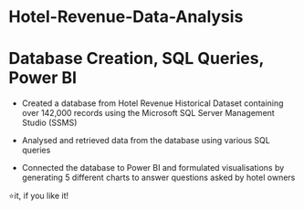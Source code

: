 # Hotel-Revenue-Data-Analysis

# Database Creation, SQL Queries, Power BI

* Created a database from Hotel Revenue Historical Dataset containing over 142,000 records using the Microsoft SQL Server Management Studio (SSMS)

* Analysed and retrieved data from the database using various SQL queries

* Connected the database to Power BI and formulated visualisations by generating 5 different charts to answer questions asked by hotel owners

⭐it, if you like it!
